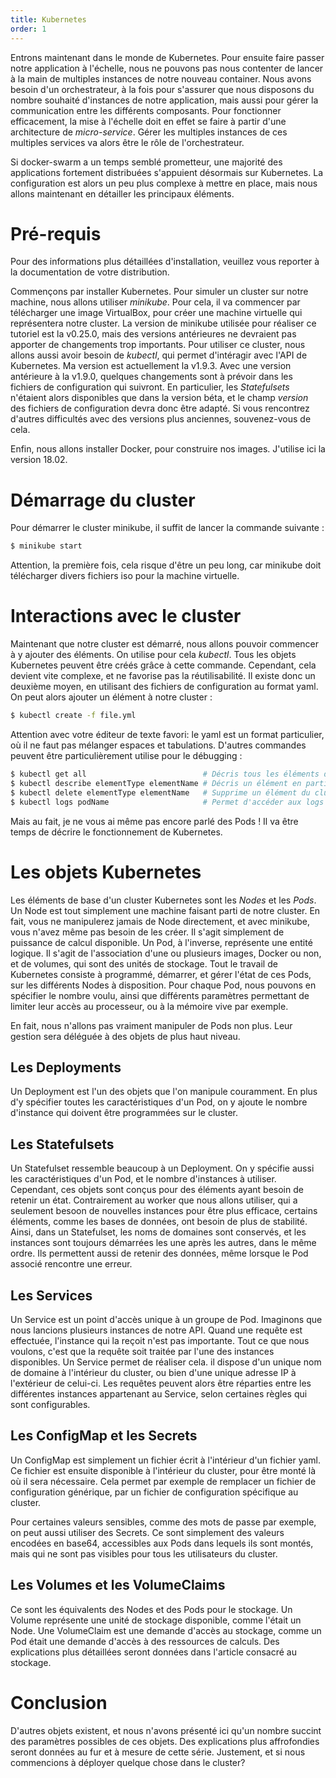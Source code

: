 ```yaml
---
title: Kubernetes
order: 1
---
```

Entrons maintenant dans le monde de Kubernetes. Pour ensuite faire passer notre application à l'échelle, nous ne pouvons pas nous contenter de lancer à la main de multiples instances de notre nouveau container. Nous avons besoin d'un orchestrateur, à la fois pour s'assurer que nous disposons du nombre souhaité d'instances de notre application, mais aussi pour gérer la communication entre les différents composants. Pour fonctionner efficacement, la mise à l'échelle doit en effet se faire à partir d'une architecture de *micro-service*. Gérer les multiples instances de ces multiples services va alors être le rôle de l'orchestrateur.

Si docker-swarm a un temps semblé prometteur, une majorité des applications fortement distribuées s'appuient désormais sur Kubernetes. La configuration est alors un peu plus complexe à mettre en place, mais nous allons maintenant en détailler les principaux éléments.

# Pré-requis
Pour des informations plus détaillées d'installation, veuillez vous reporter à la documentation de votre distribution.

Commençons par installer Kubernetes. Pour simuler un cluster sur notre machine, nous allons utiliser *minikube*. Pour cela, il va commencer par télécharger une image VirtualBox, pour créer une machine virtuelle qui représentera notre cluster. La version de minikube utilisée pour réaliser ce tutoriel est la v0.25.0, mais des versions antérieures ne devraient pas apporter de changements trop importants.
Pour utiliser ce cluster, nous allons aussi avoir besoin de *kubectl*, qui permet d'intéragir avec l'API de Kubernetes. Ma version est actuellement la v1.9.3. Avec une version antérieure à la v1.9.0, quelques changements sont à  prévoir dans les fichiers de configuration qui suivront. En particulier, les *Statefulsets* n'étaient alors disponibles que dans la version béta, et le champ *version* des fichiers de configuration devra donc être adapté. Si vous rencontrez d'autres difficultés avec des versions plus anciennes, souvenez-vous de cela.

Enfin, nous allons installer Docker, pour construire nos images. J'utilise ici la version 18.02.

# Démarrage du cluster

Pour démarrer le cluster minikube, il suffit de lancer la commande suivante :

```bash
$ minikube start
```

Attention, la première fois, cela risque d'être un peu long, car minikube doit télécharger divers fichiers iso pour la machine virtuelle.

# Interactions avec le cluster

Maintenant que notre cluster est démarré, nous allons pouvoir commencer à y ajouter des éléments. On utilise pour cela *kubectl*. Tous les objets Kubernetes peuvent être créés grâce à cette commande. Cependant, cela devient vite complexe, et ne favorise pas la réutilisabilité. Il existe donc un deuxième moyen, en utilisant des fichiers de configuration au format yaml. On peut alors ajouter un élément à notre cluster :

```bash
$ kubectl create -f file.yml
```

Attention avec votre éditeur de texte favori: le yaml est un format particulier, où il ne faut pas mélanger espaces et tabulations.
D'autres commandes peuvent être particulièrement utilise pour le débugging :

```bash
$ kubectl get all                          # Décris tous les éléments de votre cluster
$ kubectl describe elementType elementName # Décris un élément en particulier
$ kubectl delete elementType elementName   # Supprime un élément du cluster
$ kubectl logs podName                     # Permet d'accéder aux logs d'un pod
```

Mais au fait, je ne vous ai même pas encore parlé des Pods ! Il va être temps de décrire le fonctionnement de Kubernetes. 

# Les objets Kubernetes

Les éléments de base d'un cluster Kubernetes sont les *Nodes* et les *Pods*. Un Node est tout simplement une machine faisant parti de notre cluster. En fait, vous ne manipulerez jamais de Node directement, et avec minikube, vous n'avez même pas besoin de les créer. Il s'agit simplement de puissance de calcul disponible. Un Pod, à l'inverse, représente une entité logique. Il s'agit de l'association d'une ou plusieurs images, Docker ou non, et de volumes, qui sont des unités de stockage. Tout le travail de Kubernetes consiste à programmé, démarrer, et gérer l'état de ces Pods, sur les différents Nodes à disposition. Pour chaque Pod, nous pouvons en spécifier le nombre voulu, ainsi que différents paramètres permettant de limiter leur accès au processeur, ou à la mémoire vive par exemple. 

En fait, nous n'allons pas vraiment manipuler de Pods non plus. Leur gestion sera déléguée à des objets de plus haut niveau.

## Les Deployments

Un Deployment est l'un des objets que l'on manipule couramment. En plus d'y spécifier toutes les caractéristiques d'un Pod, on y ajoute le nombre d'instance qui doivent être programmées sur le cluster. 

## Les Statefulsets

Un Statefulset ressemble beaucoup à un Deployment. On y spécifie aussi les caractéristiques d'un Pod, et le nombre d'instances à utiliser. Cependant, ces objets sont conçus pour des éléments ayant besoin de retenir un état. Contrairement au worker que nous allons utiliser, qui a seulement besoon de nouvelles instances pour être plus efficace, certains éléments, comme les bases de données, ont besoin de plus de stabilité. Ainsi, dans un Statefulset, les noms de domaines sont conservés, et les instances sont toujours démarrées les une après les autres, dans le même ordre. Ils permettent aussi de retenir des données, même lorsque le Pod associé rencontre une erreur. 

## Les Services

Un Service est un point d'accès unique à un groupe de Pod. Imaginons que nous lancions plusieurs instances de notre API. Quand une requête est effectuée, l'instance qui la reçoit n'est pas importante. Tout ce que nous voulons, c'est que la requête soit traitée par l'une des instances disponibles. Un Service permet de réaliser cela. il dispose d'un unique nom de domaine à l'intérieur du cluster, ou bien d'une unique adresse IP à l'extérieur de celui-ci. Les requêtes peuvent alors être réparties entre les différentes instances appartenant au Service, selon certaines règles qui sont configurables.

## Les ConfigMap et les Secrets

Un ConfigMap est simplement un fichier écrit à l'intérieur d'un fichier yaml. Ce fichier est ensuite disponible à l'intérieur du cluster, pour être monté là où il sera nécessaire. Cela permet par exemple de remplacer un fichier de configuration générique, par un fichier de configuration spécifique au cluster.

Pour certaines valeurs sensibles, comme des mots de passe par exemple, on peut aussi utiliser des Secrets. Ce sont simplement des valeurs encodées en base64, accessibles aux Pods dans lequels ils sont montés, mais qui ne sont pas visibles pour tous les utilisateurs du cluster.

## Les Volumes et les VolumeClaims

Ce sont les équivalents des Nodes et des Pods pour le stockage. Un Volume représente une unité de stockage disponible, comme l'était un Node. Une VolumeClaim est une demande d'accès au stockage, comme un Pod était une demande d'accès à des ressources de calculs. Des explications plus détaillées seront données dans l'article consacré au stockage.


# Conclusion

D'autres objets existent, et nous n'avons présenté ici qu'un nombre succint des paramètres possibles de ces objets. Des explications plus affrofondies seront données au fur et à mesure de cette série. Justement, et si nous commencions à déployer quelque chose dans le cluster?
